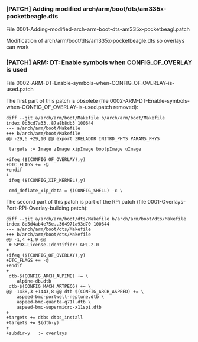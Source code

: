 ### [PATCH] Adding modified arch/arm/boot/dts/am335x-pocketbeagle.dts

File 0001-Adding-modified-arch-arm-boot-dts-am335x-pocketbeagl.patch

Modification of arch/arm/boot/dts/am335x-pocketbeagle.dts so overlays can work

### [PATCH] ARM: DT: Enable symbols when CONFIG_OF_OVERLAY is used

File 0002-ARM-DT-Enable-symbols-when-CONFIG_OF_OVERLAY-is-used.patch

The first part of this patch is obsolete
(file 0002-ARM-DT-Enable-symbols-when-CONFIG_OF_OVERLAY-is-used.patch removed):

```
diff --git a/arch/arm/boot/Makefile b/arch/arm/boot/Makefile
index 0b3cd7a33..87a8b8db3 100644
--- a/arch/arm/boot/Makefile
+++ b/arch/arm/boot/Makefile
@@ -29,6 +29,10 @@ export ZRELADDR INITRD_PHYS PARAMS_PHYS
 
 targets := Image zImage xipImage bootpImage uImage
 
+ifeq ($(CONFIG_OF_OVERLAY),y)
+DTC_FLAGS += -@
+endif
+
 ifeq ($(CONFIG_XIP_KERNEL),y)
 
 cmd_deflate_xip_data = $(CONFIG_SHELL) -c \
```

The second part of this patch is part of the RPi patch
(file 0001-Overlays-Port-RPi-Overlay-building.patch):

```
diff --git a/arch/arm/boot/dts/Makefile b/arch/arm/boot/dts/Makefile
index 8e5d4ab4e75e..364971a93d70 100644
--- a/arch/arm/boot/dts/Makefile
+++ b/arch/arm/boot/dts/Makefile
@@ -1,4 +1,9 @@
 # SPDX-License-Identifier: GPL-2.0
+
+ifeq ($(CONFIG_OF_OVERLAY),y)
+DTC_FLAGS += -@
+endif
+
 dtb-$(CONFIG_ARCH_ALPINE) += \
 	alpine-db.dtb
 dtb-$(CONFIG_MACH_ARTPEC6) += \
@@ -1438,3 +1443,8 @@ dtb-$(CONFIG_ARCH_ASPEED) += \
 	aspeed-bmc-portwell-neptune.dtb \
 	aspeed-bmc-quanta-q71l.dtb \
 	aspeed-bmc-supermicro-x11spi.dtb
+
+targets += dtbs dtbs_install
+targets += $(dtb-y)
+
+subdir-y	:= overlays
```
